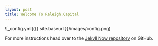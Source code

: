 ```yaml
---
layout: post
title: Welcome To Raleigh.Capital
---
```



![_config.yml]({{ site.baseurl }}/images/config.png)

 For more instructions head over to the [Jekyll Now repository](https://github.com/barryclark/jekyll-now) on GitHub.



